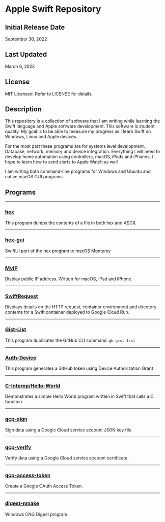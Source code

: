 # Apple Swift Repository

## Initial Release Date
September 30, 2022

## Last Updated
March 6, 2023

## License

MIT Licensed. Refer to LICENSE for details.

## Description

This repository is a collection of software that I am writing while learning the Swift language and Apple software development. This software is student quality. My goal is to be able to measure my progress as I learn Swift on Windows, Linux and Apple devices.

For the most part these programs are for systems level development. Database, network, memory and device integration. Everything I will need to develop home automation using controllers, macOS, iPads and iPhones. I hope to learn how to send alerts to Apple Watch as well

I am writing both command-line programs for Windows and Ubuntu and native macOS GUI programs.

## Programs

***
### [hex](hex)

This program dumps the contents of a file in both hex and ASCII.
***
### [hex-gui](hex-gui)

SwiftUI port of the hex program to macOS Monterey
***
### [MyIP](MyIP)

Display public IP address. Written for macOS, iPad and iPhone.
***
### [SwiftRequest](Google-Cloud/Cloud-Run/SwiftRequest)

Displays details on the HTTP request, container environment and directory contents for a Swift container deployed to Google Cloud Run.
***
### [Gist-List](GitHub/Gist/Gist-List)

This program duplicates the GitHub CLI command: `gh gist list`
***
### [Auth-Device](GitHub/Auth/Device-Authorization-Grant)

This program generates a GitHub token using Device Authorization Grant
***
### [C-Interop/Hello-World](C-Interop/01-Hello-World)

Demonstrates a simple Hello World program written in Swift that calls a C function.
***
### [gcp-sign](Google-Cloud/Service-Accounts/gcp-sign)

Sign data using a Google Cloud service account JSON key file.
***
### [gcp-verify](Google-Cloud/Service-Accounts/gcp-verify)

Verify data using a Google Cloud service account certificate.
***
### [gcp-access-token](Google-Cloud/Service-Accounts/gcp-access-token)

Create a Google OAuth Access Token.
***
### [digest-nmake](Cryptography/Windows/CNG/digest-nmake)

Windows CNG Digest program.
